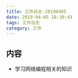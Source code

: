 ```yaml
---
title: 工作日志-20190405
date: 2019-04-05 18:39:43
tags: 工作日志
category: 工作
---
```


## 内容

* 学习网络编程相关的知识
